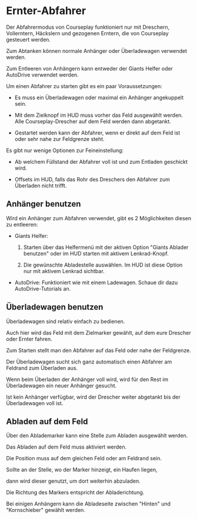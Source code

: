 # Ernter-Abfahrer

  
  
Der Abfahrermodus von Courseplay funktioniert nur mit Dreschern, Vollerntern, Häckslern und gezogenen Erntern, die von Courseplay gesteuert werden.  
  
Zum Abtanken können normale Anhänger oder Überladewagen verwendet werden.  
  
Zum Entleeren von Anhängern kann entweder der Giants Helfer oder AutoDrive verwendet werden.  
  
Um einen Abfahrer zu starten gibt es ein paar Voraussetzungen:  
  
    
- Es muss ein Überladewagen oder maximal ein Anhänger angekuppelt sein.  
  
    
- Mit dem Zielknopf im HUD muss vorher das Feld ausgewählt werden. Alle Courseplay-Drescher auf dem Feld werden dann abgetankt.  
  
    
- Gestartet werden kann der Abfahrer, wenn er direkt auf dem Feld ist oder sehr nahe zur Feldgrenze steht.  
  
  
  
Es gibt nur wenige Optionen zur Feineinstellung:  
  
    
- Ab welchem Füllstand der Abfahrer voll ist und zum Entladen geschickt wird.  
  
    
- Offsets im HUD, falls das Rohr des Dreschers den Abfahrer zum Überladen nicht trifft.  
  
  
  


## Anhänger benutzen

  
  
Wird ein Anhänger zum Abfahren verwendet, gibt es 2 Möglichkeiten diesen zu entleeren:  
  
    
- Giants Helfer:  
  
  1) Starten über das Helfermenü mit der aktiven Option "Giants Ablader benutzen" oder im HUD starten mit aktivem Lenkrad-Knopf.  
  
  2) Die gewünschte Abladestelle auswählen. Im HUD ist diese Option nur mit aktivem Lenkrad sichtbar.  
  
    
- AutoDrive: Funktioniert wie mit einem Ladewagen. Schaue dir dazu AutoDrive-Tutorials an.  
  


## Überladewagen benutzen

  
  
Überladewagen sind relativ einfach zu bedienen.  
  
Auch hier wird das Feld mit dem Zielmarker gewählt, auf dem eure Drescher oder Ernter fahren.  
  
Zum Starten stellt man den Abfahrer auf das Feld oder nahe der Feldgrenze.  
  
Der Überladewagen sucht sich ganz automatisch einen Abfahrer am Feldrand zum Überladen aus.  
  
Wenn beim Überladen der Anhänger voll wird, wird für den Rest im Überladewagen ein neuer Anhänger gesucht.  
  
Ist kein Anhänger verfügbar, wird der Drescher weiter abgetankt bis der Überladewagen voll ist.  
  


## Abladen auf dem Feld

  
  
Über den Ablademarker kann eine Stelle zum Abladen ausgewählt werden.  
  
Das Abladen auf dem Feld muss aktiviert werden.  
  
Die Position muss auf dem gleichen Feld oder am Feldrand sein.  
  
Sollte an der Stelle, wo der Marker hinzeigt, ein Haufen liegen,  
  
dann wird dieser genutzt, um dort weiterhin abzuladen.  
  
Die Richtung des Markers entspricht der Abladerichtung.  
  
Bei einigen Anhängern kann die Abladeseite zwischen "Hinten" und "Kornschieber" gewählt werden.  
  



